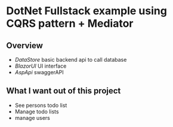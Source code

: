 # DotNet Fullstack example using CQRS pattern + Mediator

## Overview
 - *DataStore* basic backend api to call database
 - *BlazorUI* UI interface
 - *AspApi* swaggerAPI

## What I want out of this project
- See persons todo list
- Manage todo lists
- manage users